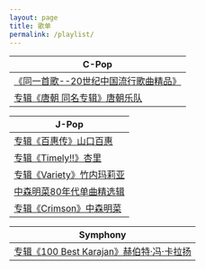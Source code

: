```yaml
---
layout: page
title: 歌单
permalink: /playlist/
---
```


| C-Pop |
| --- |
| [《同一首歌--20世纪中国流行歌曲精品》](https://robert1037.github.io/2022/02/07/cpop-20s.html) |
| [专辑《唐朝 同名专辑》唐朝乐队](https://robert1037.github.io/2022/02/12/tang.html) |



| J-Pop |
| --- |
| [专辑《百惠传》山口百惠](https://robert1037.github.io/2022/02/11/momoe.html) |
| [专辑《Timely!!》杏里](https://robert1037.github.io/2022/02/10/timely.html) |
| [专辑《Variety》竹内玛莉亚](https://robert1037.github.io/2022/02/10/variety.html) |
| [中森明菜80年代单曲精选辑](https://robert1037.github.io/2022/02/09/best80s-akina.html) |
| [专辑《Crimson》中森明菜](https://robert1037.github.io/2022/02/07/crimson.html) |





| Symphony |
| --- |
| [专辑《100 Best Karajan》赫伯特·冯·卡拉扬](https://robert1037.github.io/2022/02/07/100-best-karajan.html) |

